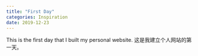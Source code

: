```yaml
---
title: "First Day"
categories: Inspiration
date: 2019-12-23
---
```


This is the first day that I built my personal website. 这是我建立个人网站的第一天。